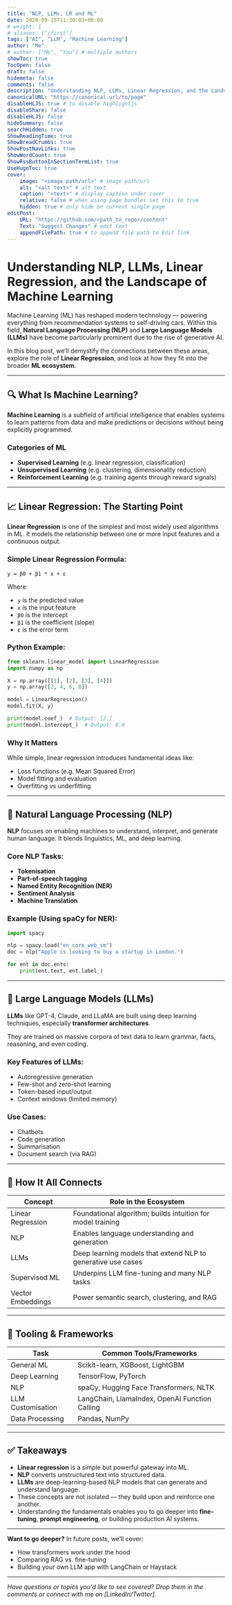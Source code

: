 ```yaml
---
title: "NLP, LLMs, LR and ML"
date: 2020-09-15T11:30:03+00:00
# weight: 1
# aliases: ["/first"]
tags: ["AI", "LLM", "Machine Learning"]
author: "Me"
# author: ["Me", "You"] # multiple authors
showToc: true
TocOpen: false
draft: false
hidemeta: false
comments: false
description: "Understanding NLP, LLMs, Linear Regression, and the Landscape of Machine Learning"
canonicalURL: "https://canonical.url/to/page"
disableHLJS: true # to disable highlightjs
disableShare: false
disableHLJS: false
hideSummary: false
searchHidden: true
ShowReadingTime: true
ShowBreadCrumbs: true
ShowPostNavLinks: true
ShowWordCount: true
ShowRssButtonInSectionTermList: true
UseHugoToc: true
cover:
    image: "<image path/url>" # image path/url
    alt: "<alt text>" # alt text
    caption: "<text>" # display caption under cover
    relative: false # when using page bundles set this to true
    hidden: true # only hide on current single page
editPost:
    URL: "https://github.com/<path_to_repo>/content"
    Text: "Suggest Changes" # edit text
    appendFilePath: true # to append file path to Edit link
---
```

# Understanding NLP, LLMs, Linear Regression, and the Landscape of Machine Learning

Machine Learning (ML) has reshaped modern technology — powering everything from recommendation systems to self-driving cars. Within this field, **Natural Language Processing (NLP)** and **Large Language Models (LLMs)** have become particularly prominent due to the rise of generative AI.

In this blog post, we’ll demystify the connections between these areas, explore the role of **Linear Regression**, and look at how they fit into the broader **ML ecosystem**.

---

## 🔍 What Is Machine Learning?

**Machine Learning** is a subfield of artificial intelligence that enables systems to learn patterns from data and make predictions or decisions without being explicitly programmed.

### Categories of ML
- **Supervised Learning** (e.g. linear regression, classification)
- **Unsupervised Learning** (e.g. clustering, dimensionality reduction)
- **Reinforcement Learning** (e.g. training agents through reward signals)

---

## 📈 Linear Regression: The Starting Point

**Linear Regression** is one of the simplest and most widely used algorithms in ML. It models the relationship between one or more input features and a continuous output.

### Simple Linear Regression Formula:

```
y = β0 + β1 * x + ε
```

Where:
- `y` is the predicted value
- `x` is the input feature
- `β0` is the intercept
- `β1` is the coefficient (slope)
- `ε` is the error term

### Python Example:

```python
from sklearn.linear_model import LinearRegression
import numpy as np

X = np.array([[1], [2], [3], [4]])
y = np.array([2, 4, 6, 8])

model = LinearRegression()
model.fit(X, y)

print(model.coef_)  # Output: [2.]
print(model.intercept_)  # Output: 0.0
```

### Why It Matters
While simple, linear regression introduces fundamental ideas like:
- Loss functions (e.g. Mean Squared Error)
- Model fitting and evaluation
- Overfitting vs underfitting

---

## 🧠 Natural Language Processing (NLP)

**NLP** focuses on enabling machines to understand, interpret, and generate human language. It blends linguistics, ML, and deep learning.

### Core NLP Tasks:
- **Tokenisation**
- **Part-of-speech tagging**
- **Named Entity Recognition (NER)**
- **Sentiment Analysis**
- **Machine Translation**

### Example (Using spaCy for NER):

```python
import spacy

nlp = spacy.load("en_core_web_sm")
doc = nlp("Apple is looking to buy a startup in London.")

for ent in doc.ents:
    print(ent.text, ent.label_)
```

---

## 🤖 Large Language Models (LLMs)

**LLMs** like GPT-4, Claude, and LLaMA are built using deep learning techniques, especially **transformer architectures**.

They are trained on massive corpora of text data to learn grammar, facts, reasoning, and even coding.

### Key Features of LLMs:
- Autoregressive generation
- Few-shot and zero-shot learning
- Token-based input/output
- Context windows (limited memory)

### Use Cases:
- Chatbots
- Code generation
- Summarisation
- Document search (via RAG)

---

## 🔗 How It All Connects

| Concept             | Role in the Ecosystem                                          |
|---------------------|----------------------------------------------------------------|
| Linear Regression   | Foundational algorithm; builds intuition for model training   |
| NLP                 | Enables language understanding and generation                 |
| LLMs                | Deep learning models that extend NLP to generative use cases  |
| Supervised ML       | Underpins LLM fine-tuning and many NLP tasks                  |
| Vector Embeddings   | Power semantic search, clustering, and RAG                    |

---

## 🧰 Tooling & Frameworks

| Task                         | Common Tools/Frameworks                     |
|------------------------------|---------------------------------------------|
| General ML                   | Scikit-learn, XGBoost, LightGBM             |
| Deep Learning                | TensorFlow, PyTorch                         |
| NLP                          | spaCy, Hugging Face Transformers, NLTK      |
| LLM Customisation            | LangChain, LlamaIndex, OpenAI Function Calling |
| Data Processing              | Pandas, NumPy                               |

---

## ✅ Takeaways

- **Linear regression** is a simple but powerful gateway into ML.
- **NLP** converts unstructured text into structured data.
- **LLMs** are deep-learning-based NLP models that can generate and understand language.
- These concepts are not isolated — they build upon and reinforce one another.
- Understanding the fundamentals enables you to go deeper into **fine-tuning**, **prompt engineering**, or building production AI systems.

---

**Want to go deeper?** In future posts, we’ll cover:
- How transformers work under the hood
- Comparing RAG vs. fine-tuning
- Building your own LLM app with LangChain or Haystack

---

*Have questions or topics you'd like to see covered? Drop them in the comments or connect with me on [LinkedIn/Twitter].*

